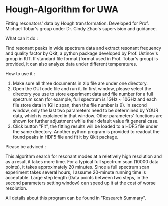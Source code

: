 # Hough-Algorithm for UWA

Fitting resonators' data by Hough transformation.
Developed for Prof. Michael Tobar's group under Dr. Cindy Zhao's supervision and guidance.

What can it do :

Find resonant peaks in wide spectrum data and extract resonant frequency and quality factor by Qkit, a python package developed by Prof. Ustinov's group in KIT. If standard file format (format used in Prof. Tobar's group) is provided, it can also analyze data under different temperatures.

How to use it :

1. Make sure all three documents in zip file are under one directory.
2. Open the GUI code file and run it. In first window, please select the directory you use to store experiment data and file number for a full spectrum scan (for example, full spectrum is 1GHz ~ 10GHz and each file store data in 1GHz span, then the file number is 9). In second window, only the last two parameters need to be determined by YOUR data, which is explained in that window. Other parameters' functions are shown for further adjustment while their default value fit general case.
3. Click button "Fit", the fitting results will be loaded to a HDF5 file under the same directory. Another python program is provided to readout the found peaks in HDF5 file and fit it by Qkit package.

Please be adviced :

This algorithm search for resonant modes at a reletively high resolution and as a result it takes more time. For a typical full spectrum scan (10000 data points), it takes approximately 20 minutes. Since a full spectrum scan experiment takes several hours, I assume 20-minute running time is acceptable. Large step length (Data points between two steps, in the second parameters setting window) can speed up it at the cost of worse resolution.

All details about this program can be found in "Research Summary".
